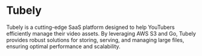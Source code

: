 # Tubely
Tubely is a cutting-edge SaaS platform designed to help YouTubers efficiently manage their video assets. By leveraging AWS S3 and Go, Tubely provides robust solutions for storing, serving, and managing large files, ensuring optimal performance and scalability.
